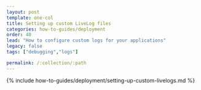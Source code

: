 ```yaml
---
layout: post
template: one-col
title: Setting up custom LiveLog files
categories: how-to-guides/deployment
order: 40
lead: "How to configure custom logs for your applications"
legacy: false
tags: ["debugging","logs"]

permalink: /:collection/:path
---
```

{% include how-to-guides/deployment/setting-up-custom-livelogs.md %}